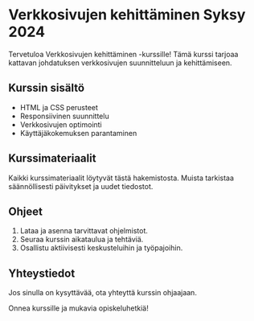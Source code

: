 # Verkkosivujen kehittäminen Syksy 2024

Tervetuloa Verkkosivujen kehittäminen -kurssille! Tämä kurssi tarjoaa kattavan johdatuksen verkkosivujen suunnitteluun ja kehittämiseen.

## Kurssin sisältö

- HTML ja CSS perusteet
- Responsiivinen suunnittelu
- Verkkosivujen optimointi
- Käyttäjäkokemuksen parantaminen

## Kurssimateriaalit

Kaikki kurssimateriaalit löytyvät tästä hakemistosta. Muista tarkistaa säännöllisesti päivitykset ja uudet tiedostot.

## Ohjeet

1. Lataa ja asenna tarvittavat ohjelmistot.
2. Seuraa kurssin aikataulua ja tehtäviä.
3. Osallistu aktiivisesti keskusteluihin ja työpajoihin.

## Yhteystiedot

Jos sinulla on kysyttävää, ota yhteyttä kurssin ohjaajaan.

Onnea kurssille ja mukavia opiskeluhetkiä!
